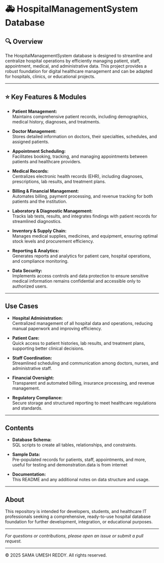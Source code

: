 # 🚑 HospitalManagementSystem Database

## 🔍 Overview

The HospitalManagementSystem database is designed to streamline and centralize hospital operations by efficiently managing patient, staff, appointment, medical, and administrative data. This project provides a robust foundation for digital healthcare management and can be adapted for hospitals, clinics, or educational projects.

---

## ⭐ Key Features & Modules


- **Patient Management:**  
  Maintains comprehensive patient records, including demographics, medical history, diagnoses, and treatments.

- **Doctor Management:**  
  Stores detailed information on doctors, their specialties, schedules, and assigned patients.

- **Appointment Scheduling:**  
  Facilitates booking, tracking, and managing appointments between patients and healthcare providers.

- **Medical Records:**  
  Centralizes electronic health records (EHR), including diagnoses, prescriptions, lab results, and treatment plans.

- **Billing & Financial Management:**  
  Automates billing, payment processing, and revenue tracking for both patients and the institution.

- **Laboratory & Diagnostic Management:**  
  Tracks lab tests, results, and integrates findings with patient records for streamlined diagnostics.

- **Inventory & Supply Chain:**  
  Manages medical supplies, medicines, and equipment, ensuring optimal stock levels and procurement efficiency.

- **Reporting & Analytics:**  
  Generates reports and analytics for patient care, hospital operations, and compliance monitoring.

- **Data Security:**  
  Implements access controls and data protection to ensure sensitive medical information remains confidential and accessible only to authorized users.

---

## Use Cases

- **Hospital Administration:**  
  Centralized management of all hospital data and operations, reducing manual paperwork and improving efficiency.

- **Patient Care:**  
  Quick access to patient histories, lab results, and treatment plans, supporting better clinical decisions.

- **Staff Coordination:**  
  Streamlined scheduling and communication among doctors, nurses, and administrative staff.

- **Financial Oversight:**  
  Transparent and automated billing, insurance processing, and revenue management.

- **Regulatory Compliance:**  
  Secure storage and structured reporting to meet healthcare regulations and standards.

---

## Contents

- **Database Schema:**  
  SQL scripts to create all tables, relationships, and constraints.

- **Sample Data:**  
  Pre-populated records for patients, staff, appointments, and more, useful for testing and demonstration.data is from internet

- **Documentation:**  
  This README and any additional notes on data structure and usage.

---

## About

This repository is intended for developers, students, and healthcare IT professionals seeking a comprehensive, ready-to-use hospital database foundation for further development, integration, or educational purposes.

---

_For questions or contributions, please open an issue or submit a pull request._

---

© 2025 SAMA UMESH REDDY. All rights reserved.


